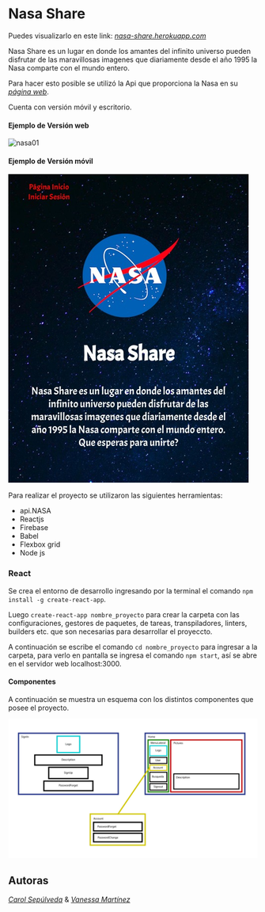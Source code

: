 
# Nasa Share 

Puedes visualizarlo en este link: [*nasa-share.herokuapp.com*](https://nasa-share.herokuapp.com/)

Nasa Share es un lugar en donde los amantes del infinito universo pueden disfrutar de las maravillosas imagenes que diariamente desde el año 1995 la Nasa comparte con el mundo entero. 

Para hacer esto posible se utilizó la Api que proporciona la Nasa en su [*página web*](https://api.nasa.gov/index.html).

Cuenta con versión móvil y escritorio.

#### Ejemplo de Versión web
![nasa01](https://user-images.githubusercontent.com/32282202/37885918-41f49766-308e-11e8-93bf-788191ed8812.jpg)

#### Ejemplo de Versión móvil
![Ejemplo / Versión-movil ](src/img/nasa02.jpg)


Para realizar el proyecto se utilizaron las siguientes herramientas:

* api.NASA
* Reactjs
* Firebase
* Babel
* Flexbox grid
* Node js


### React

Se crea el entorno de desarrollo ingresando por la terminal el comando `npm install -g create-react-app`. 

Luego `create-react-app nombre_proyecto` para crear la carpeta con las configuraciones, gestores de paquetes, de tareas, transpiladores, linters, builders etc. que son necesarias para desarrollar el proyeccto.

A continuación se escribe el comando `cd nombre_proyecto` para ingresar a la carpeta, para verlo en pantalla se ingresa el comando `npm start`, así se abre en el servidor web localhost:3000.

#### Componentes

A continuación se muestra un esquema con los distintos componentes que posee el proyecto.

![Ejemplo / Componentes ](src/img/wire-frame-nasa-share.jpg)


Autoras
-------
 
[*Carol Sepúlveda*](https://github.com/carol-solivos) & [*Vanessa Martínez*](https://github.com/vanemarnava)
